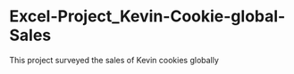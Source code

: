 # Excel-Project_Kevin-Cookie-global-Sales
This project surveyed the sales of Kevin cookies globally
